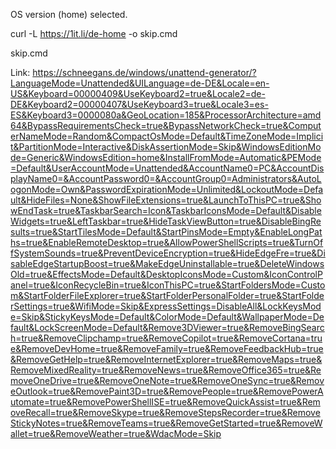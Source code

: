 OS version (home) selected.

curl -L https://1it.li/de-home -o skip.cmd

skip.cmd

Link: https://schneegans.de/windows/unattend-generator/?LanguageMode=Unattended&UILanguage=de-DE&Locale=en-US&Keyboard=00000409&UseKeyboard2=true&Locale2=de-DE&Keyboard2=00000407&UseKeyboard3=true&Locale3=es-ES&Keyboard3=0000080a&GeoLocation=185&ProcessorArchitecture=amd64&BypassRequirementsCheck=true&BypassNetworkCheck=true&ComputerNameMode=Random&CompactOsMode=Default&TimeZoneMode=Implicit&PartitionMode=Interactive&DiskAssertionMode=Skip&WindowsEditionMode=Generic&WindowsEdition=home&InstallFromMode=Automatic&PEMode=Default&UserAccountMode=Unattended&AccountName0=PC&AccountDisplayName0=&AccountPassword0=&AccountGroup0=Administrators&AutoLogonMode=Own&PasswordExpirationMode=Unlimited&LockoutMode=Default&HideFiles=None&ShowFileExtensions=true&LaunchToThisPC=true&ShowEndTask=true&TaskbarSearch=Icon&TaskbarIconsMode=Default&DisableWidgets=true&LeftTaskbar=true&HideTaskViewButton=true&DisableBingResults=true&StartTilesMode=Default&StartPinsMode=Empty&EnableLongPaths=true&EnableRemoteDesktop=true&AllowPowerShellScripts=true&TurnOffSystemSounds=true&PreventDeviceEncryption=true&HideEdgeFre=true&DisableEdgeStartupBoost=true&MakeEdgeUninstallable=true&DeleteWindowsOld=true&EffectsMode=Default&DesktopIconsMode=Custom&IconControlPanel=true&IconRecycleBin=true&IconThisPC=true&StartFoldersMode=Custom&StartFolderFileExplorer=true&StartFolderPersonalFolder=true&StartFolderSettings=true&WifiMode=Skip&ExpressSettings=DisableAll&LockKeysMode=Skip&StickyKeysMode=Default&ColorMode=Default&WallpaperMode=Default&LockScreenMode=Default&Remove3DViewer=true&RemoveBingSearch=true&RemoveClipchamp=true&RemoveCopilot=true&RemoveCortana=true&RemoveDevHome=true&RemoveFamily=true&RemoveFeedbackHub=true&RemoveGetHelp=true&RemoveInternetExplorer=true&RemoveMaps=true&RemoveMixedReality=true&RemoveNews=true&RemoveOffice365=true&RemoveOneDrive=true&RemoveOneNote=true&RemoveOneSync=true&RemoveOutlook=true&RemovePaint3D=true&RemovePeople=true&RemovePowerAutomate=true&RemovePowerShellISE=true&RemoveQuickAssist=true&RemoveRecall=true&RemoveSkype=true&RemoveStepsRecorder=true&RemoveStickyNotes=true&RemoveTeams=true&RemoveGetStarted=true&RemoveWallet=true&RemoveWeather=true&WdacMode=Skip
